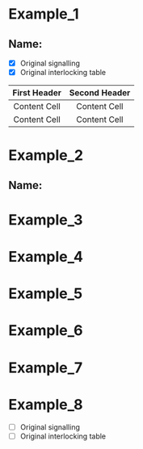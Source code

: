 # Example_1
## Name: 

- [x] Original signalling
- [x] Original interlocking table

| First Header  | Second Header |
|  :---:   |  :---:   |
| Content Cell  | Content Cell  |
| Content Cell  | Content Cell  |

# Example_2
## Name: 

# Example_3

# Example_4

# Example_5

# Example_6

# Example_7

# Example_8

- [ ] Original signalling
- [ ] Original interlocking table
